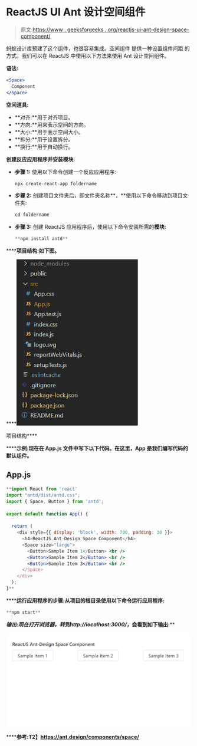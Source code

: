 # ReactJS UI Ant 设计空间组件

> 原文:[https://www . geeksforgeeks . org/reactjs-ui-ant-design-space-component/](https://www.geeksforgeeks.org/reactjs-ui-ant-design-space-component/)

蚂蚁设计库预建了这个组件，也很容易集成。空间组件  提供一种设置组件间距 的方式。我们可以在 ReactJS 中使用以下方法来使用 Ant 设计空间组件。

**语法:**

```jsx
<Space>
  Component
</Space>
```

**空间道具:**

*   **对齐:**用于对齐项目。
*   **方向:**用来表示空间的方向。
*   **大小:**用于表示空间大小。
*   **拆分:**用于设置拆分。
*   **换行:**用于自动换行。

**创建反应应用程序并安装模块:**

*   **步骤 1:** 使用以下命令创建一个反应应用程序:

    ```jsx
    npx create-react-app foldername
    ```

*   **步骤 2:** 创建项目文件夹后，即文件夹名称**，**使用以下命令移动到项目文件夹:

    ```jsx
    cd foldername
    ```

*   **步骤 3:** 创建 ReactJS 应用程序后，使用以下命令安装所需的****模块:****

    ```jsx
    **npm install antd**
    ```

******项目结构:**如下图。****

****![](img/f04ae0d8b722a9fff0bd9bd138b29c23.png)

项目结构**** 

******示例:**现在在 **App.js** 文件中写下以下代码。在这里，App 是我们编写代码的默认组件。****

## ****App.js****

```jsx
**import React from 'react'
import "antd/dist/antd.css";
import { Space, Button } from 'antd';

export default function App() {

  return (
    <div style={{ display: 'block', width: 700, padding: 30 }}>
      <h4>ReactJS Ant-Design Space Component</h4>
      <Space size="large">
        <Button>Sample Item 1</Button> <br />
        <Button>Sample Item 2</Button> <br />
        <Button>Sample Item 3</Button> <br />
      </Space>
    </div>
  );
}**
```

******运行应用程序的步骤:**从项目的根目录使用以下命令运行应用程序:****

```jsx
**npm start**
```

******输出:**现在打开浏览器，转到***http://localhost:3000/***，会看到如下输出:****

****![](img/368d5fba83f586228420c5017c497506.png)****

******参考:**T2】https://ant.design/components/space/****